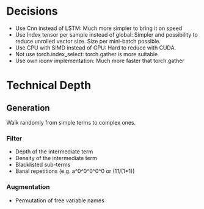 # Decisions

* Use Cnn instead of LSTM: Much more simpler to bring it on speed
* Use Index tensor per sample instead of global: Simpler and possibility to reduce unrolled vector size. Size per mini-batch possible.
* Use CPU with SIMD instead of GPU: Hard to reduce with CUDA.
* Not use torch.index_select: torch.gather is more suitable
* Use own iconv implementation: Much more faster that torch.gather

# Technical Depth

## Generation

Walk randomly from simple terms to complex ones.  

### Filter

* Depth of the intermediate term
* Density of the intermediate term
* Blacklisted sub-terms
* Banal repetitions (e.g. a^0^0^0^0^0 or (1*1)*(1*1))

### Augmentation

* Permutation of free variable names 